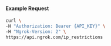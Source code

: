 
#### Example Request
```bash
curl \
-H "Authorization: Bearer {API_KEY}" \
-H "Ngrok-Version: 2" \
https://api.ngrok.com/ip_restrictions
